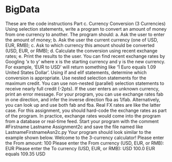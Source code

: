 # BigData
These are the code instructions
Part c. Currency Conversion (3 Currencies)
Using selection statements, write a program to convert an amount of money from one currency to another.
The program should:
a. Ask the user to enter the amount of money;
b. Ask the user the current currency (one of USD, EUR, RMB);
c. Ask to which currency this amount should be converted (USD, EUR, or RMB);
d. Calculate the conversion using recent exchange rates;
e. Print the results to the user.
You can find recent exchange rates by Googling ‘x to y’ where x is the starting currency and y is the new
currency. For example, ‘EUR to USD’ will return something like ‘1 Euro equals 1.09 United States Dollar’.
Using if and elif statements, determine which conversion is appropriate. Use nested selection statements
for the maximum credit. You can use non-nested (parallel) selection statements to receive nearly full
credit (-2pts). If the user enters an unknown currency, print an error message. For your program, you can
use exchange rates fab in one direction, and infer the inverse direction fba as 1/fab. Alternatively, you
can look up and use both fab and fba. Real FX rates are like the latter case. For this assignment, you should
hard-code the exchange rates as part of the program. In practice, exchange rates would come into the
program from a database or real-time feed. Start your program with the comment #Firstname Lastname
Assignment2c and save the file named like LastnameFirstnameAsn2c.py
Your program should look similar to the example shown below.
Welcome to the 3-currency calculator!
Please enter the From amount: 100
Please enter the From currency (USD, EUR, or RMB): EUR
Please enter the To currency (USD, EUR, or RMB): USD
100.0 EUR equals 109.35 USD
